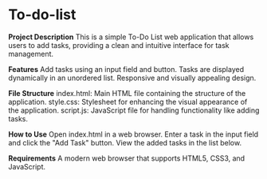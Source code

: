 # To-do-list
**Project Description**
This is a simple To-Do List web application that allows users to add tasks, providing a clean and intuitive interface for task management.

**Features**
Add tasks using an input field and button.
Tasks are displayed dynamically in an unordered list.
Responsive and visually appealing design.

**File Structure**
index.html: Main HTML file containing the structure of the application.
style.css: Stylesheet for enhancing the visual appearance of the application.
script.js: JavaScript file for handling functionality like adding tasks.

**How to Use**
Open index.html in a web browser.
Enter a task in the input field and click the "Add Task" button.
View the added tasks in the list below.

**Requirements**
A modern web browser that supports HTML5, CSS3, and JavaScript.
